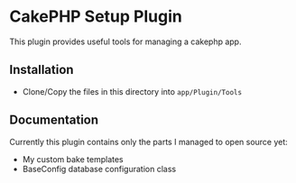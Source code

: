 # CakePHP Setup Plugin

This plugin provides useful tools for managing a cakephp app.

## Installation

* Clone/Copy the files in this directory into `app/Plugin/Tools`

## Documentation

Currently this plugin contains only the parts I managed to open source yet:

* My custom bake templates
* BaseConfig database configuration class